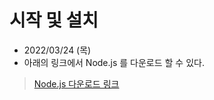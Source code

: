 # 시작 및 설치
-  2022/03/24 (목)
- 아래의 링크에서 Node.js 를 다운로드 할 수 있다.
> [Node.js 다운로드 링크](https://www.nodejs.org)